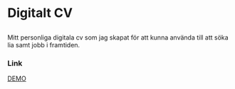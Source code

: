 # Digitalt CV

##
Mitt personliga digitala cv som jag skapat för att kunna använda till att söka lia samt jobb i framtiden.

### Link
[DEMO](https://matsegard.github.io/Digitalt-CV/)